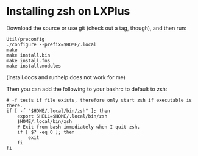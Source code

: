 # Installing zsh on LXPlus

Download the source or use git (check out a tag, though), and then run:

```
Util/preconfig
./configure --prefix=$HOME/.local
make
make install.bin
make install.fns
make install.modules
```

(install.docs and runhelp does not work for me)

Then you can add the following to your bashrc to default to zsh:

```
# -f tests if file exists, therefore only start zsh if executable is there.
if [ -f "$HOME/.local/bin/zsh" ]; then
    export SHELL=$HOME/.local/bin/zsh
    $HOME/.local/bin/zsh
    # Exit from bash immediately when I quit zsh.
    if [ $? -eq 0 ]; then
        exit
    fi
fi
```

